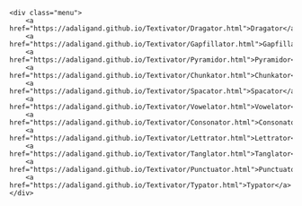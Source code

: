 <html lang="en">
<head>
    <meta charset="UTF-8">
    <meta name="viewport" content="width=device-width, initial-scale=1.0">
    <title>Textivator Menu</title>
    <style>
        body {
            font-family: Arial, sans-serif;
        }
        .menu {
            display: flex;
            flex-wrap: wrap;
            justify-content: space-between;
            padding: 20px;
        }
        .menu a {
            padding: 15px 25px;
            margin: 10px;
            font-weight: bold;
            border-radius: 8px;
            transition: background-color 0.3s;
            display: inline-block;
            text-decoration: none;
            color: #000000;
            background-color: #f9f9f9;
            border: 2px solid #ccc;
            cursor: pointer;
            text-align: center;
            box-sizing: border-box;
            width: 20%; /* Ensures only 4 buttons per row with some space between */
        }
        .menu a:hover {
            background-color: #A9A9A9;
            transform: translateY(-4px);
        }
        .menu a:active {
            background-color: #004080;
        }
    </style>
</head>
<body>

    <div class="menu">
        <a href="https://adaligand.github.io/Textivator/Dragator.html">Dragator</a>
        <a href="https://adaligand.github.io/Textivator/Gapfillator.html">Gapfillator</a>
        <a href="https://adaligand.github.io/Textivator/Pyramidor.html">Pyramidor</a>
        <a href="https://adaligand.github.io/Textivator/Chunkator.html">Chunkator</a>
        <a href="https://adaligand.github.io/Textivator/Spacator.html">Spacator</a>
        <a href="https://adaligand.github.io/Textivator/Vowelator.html">Vowelator</a>
        <a href="https://adaligand.github.io/Textivator/Consonator.html">Consonator</a>
        <a href="https://adaligand.github.io/Textivator/Lettrator.html">Lettrator</a>
        <a href="https://adaligand.github.io/Textivator/Tanglator.html">Tanglator</a>
        <a href="https://adaligand.github.io/Textivator/Punctuator.html">Punctuator</a>
        <a href="https://adaligand.github.io/Textivator/Typator.html">Typator</a>
    </div>

</body>
</html>
